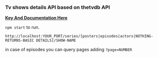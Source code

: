 ### Tv shows details API based on thetvdb API

**[Key And Documentation Here](https://api.thetvdb.com/swagger)**

`npm start` to run.

`http://localhost:YOUR_PORT/series/[posters|episodes|actors|NOTHING-RETURNS-BASIC DETAILS]/SHOW-NAME`

in case of episodes you can query pages adding `?page=NUMBER`
